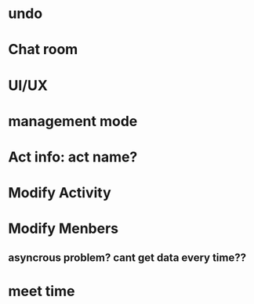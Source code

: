 # undo
# Chat room
# UI/UX
# management mode
# Act info: act name?

# Modify Activity
# Modify Menbers


## asyncrous problem? cant get data every time??

# meet time
